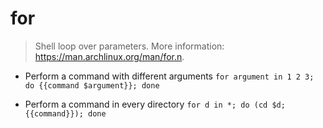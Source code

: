 # for
> Shell loop over parameters.
> More information: <https://man.archlinux.org/man/for.n>.

- Perform a command with different arguments
`for argument in 1 2 3; do {{command $argument}}; done`

- Perform a command in every directory
`for d in *; do (cd $d; {{command}}); done`
